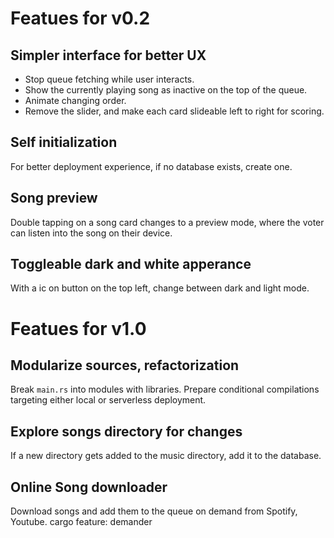 # Featues for v0.2
## Simpler interface for better UX
- Stop queue fetching while user interacts.
- Show the currently playing song as inactive on the top of the queue.
- Animate changing order.
- Remove the slider, and make each card slideable left to right for scoring.

## Self initialization
For better deployment experience, if no database exists, create one.

## Song preview
Double tapping on a song card changes to a preview mode, where the voter can listen into the song on their device.

## Toggleable dark and white apperance
With a ic on button on the top left, change between dark and light mode.

# Featues for v1.0
## Modularize sources, refactorization
Break `main.rs` into modules with libraries. Prepare conditional compilations targeting either local or serverless deployment.

## Explore songs directory for changes
If a new directory gets added to the music directory, add it to the database.

## Online Song downloader
Download songs and add them to the queue on demand from Spotify, Youtube.
cargo feature: demander
